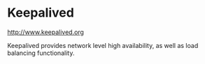 Keepalived
==========

http://www.keepalived.org

Keepalived provides network level high availability, as well as load balancing functionality.
